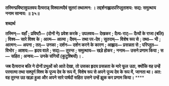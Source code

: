 **तस्मिन्प्रविष्टावुपलवय दैत्यराड्** **विश्वात्मदैवं सुतरां तथात्मन: ।** **तद्दर्शनाह्लादपरिप्लुताशय:** **सद्य: समुत्थाय ननाम सान्वय: ॥ ३५॥** 

**शब्दार्थ** 

**तस्मिन्—** **वहाँ** **; प्रविष्टौ—** **(दोनों ने) प्रवेश करके** **; उपलवय—** **देखकर** **; दैत्य-राट्—** **दैत्यों के राजा (बलि)** **; विश्व—** **सारे विश्व** **के** **; आत्म—** **आत्मा** **; दैवम्—** **तथा पर-देव** **; सुतराम्—** **विशेष रूप से** **; तथा—** **भी** **; आत्मन:—** **अपना** **; तत्—** **उनका** **; दर्शन—** **दर्शन करने के कारण** **; आह्लाद—** **प्रसन्नता से** **; परिप्लुत—** **विभोर** **; आशय:—** **हृदय वाले** **; सद्य:—** **तुरन्त** **; समुत्थाय—** **खड़े होकर** **;** **ननाम—** **उसने प्रणाम किया** **; स—** **सहित** **; अन्वय:—** **उनके संगियों (कुटुश्बियों)।** **.** 

**जब दैत्यराज बलि ने दोनों प्रभुओं को आते देखा, तो उसका हृदय प्रसन्नता के मारे फूल** **उठा, क्योंकि वह उन्हें परमात्मा तथा सश्पूर्ण विश्व के पूज्य देव के रूप में, विशेष रूप से अपने** **पूज्य देव के रूप में, जानता था। अत: वह तुरन्त उठ खड़ा हुआ और अपने सारे पार्षदों सहित** **उसने उन्हें झुक कर प्रणाम किया।** **** 